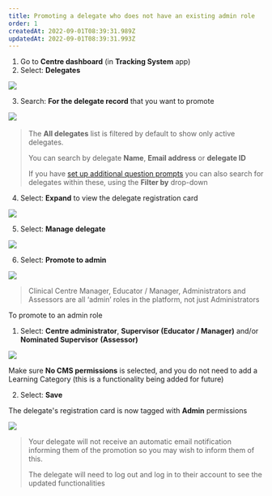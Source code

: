 ```yaml
---
title: Promoting a delegate who does not have an existing admin role
order: 1
createdAt: 2022-09-01T08:39:31.989Z
updatedAt: 2022-09-01T08:39:31.993Z
---
```

1. Go to **Centre dashboard** (in **Tracking System** app) 
2. Select: **Delegates**​

![](/img/cm-5-01-Promoting.jpg)

3. Search: **For the delegate record** that you want to promote

![](/img/cm-5-02-Promoting.jpg)​

> The **All delegates** list is filtered by default to show only active delegates.  ​
>
> You can search by delegate ​**Name**, **Email address** or **delegate ID​**
>
> If you have [set up additional question prompts](/user-guide/centremanager/02-centre-management/configuring-centre-details/managing-registration-prompts) you can also search for delegates within these, using the **Filter by** drop-down​

4. Select: **Expand** to view the delegate registration card

![](/img/cm-5-03-Promoting.jpg)

5. ​Select: **Manage** **delegate**​

![](/img/cm-5-04-Promoting.jpg)

6. Select: **Promote to admin​**

![](/img/cm-5-05-Promoting.jpg)

> Clinical Centre Manager, Educator / Manager, Administrators and Assessors are all ‘admin’ roles in the platform, not just Administrators​

To promote to an admin role​

1. Select: **Centre administrator**, **Supervisor (Educator / Manager)** and/or **Nominated Supervisor** **(Assessor)​**

![](/img/cm-5-06-Promoting.jpg)

​Make sure **No CMS permissions** is selected, and you do not need to add a Learning Category (this is a functionality being added for future)​

2. Select: **Save**​

The delegate's registration card is now tagged with **Admin** permissions ​

![](/img/cm-5-07-Promoting.jpg)

> ​Your delegate will not receive an automatic email notification informing them of the promotion so you may wish to inform them of this. ​
>
> The delegate will need to log out and log in to their account to see the updated functionalities​